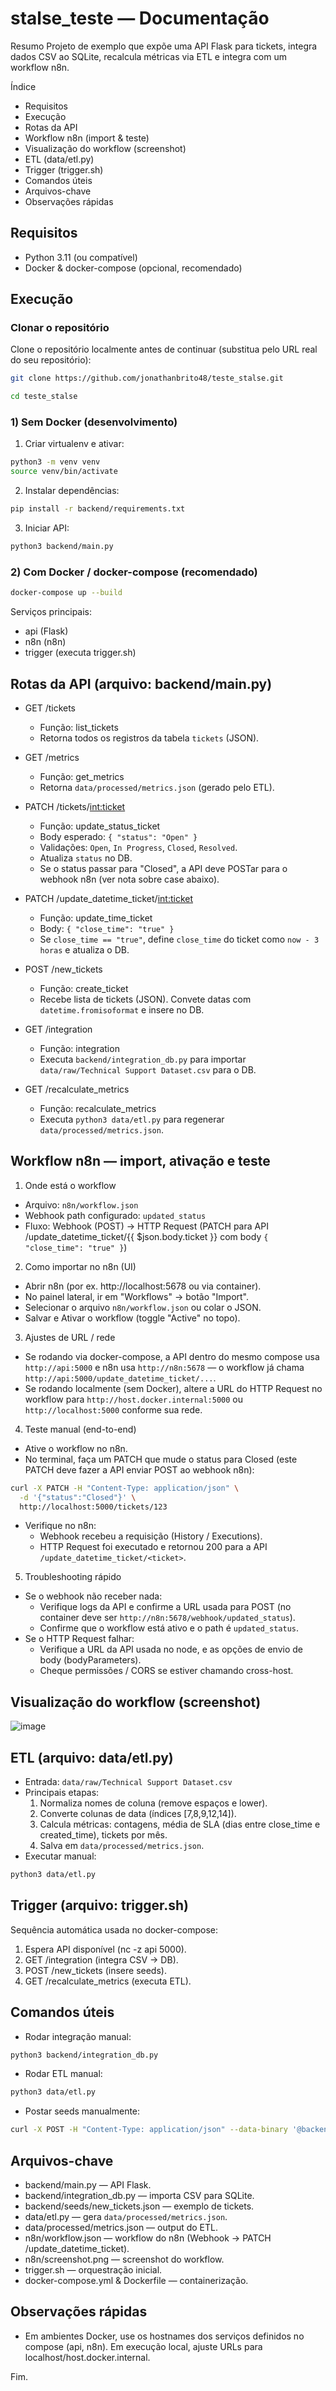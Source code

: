 # stalse_teste — Documentação

Resumo
Projeto de exemplo que expõe uma API Flask para tickets, integra dados CSV ao SQLite, recalcula métricas via ETL e integra com um workflow n8n.

Índice
- Requisitos
- Execução
- Rotas da API
- Workflow n8n (import & teste)
- Visualização do workflow (screenshot)
- ETL (data/etl.py)
- Trigger (trigger.sh)
- Comandos úteis
- Arquivos-chave
- Observações rápidas

## Requisitos
- Python 3.11 (ou compatível)
- Docker & docker-compose (opcional, recomendado)

## Execução

### Clonar o repositório
Clone o repositório localmente antes de continuar (substitua <repo-url> pelo URL real do seu repositório):

```bash
git clone https://github.com/jonathanbrito48/teste_stalse.git

cd teste_stalse
```

### 1) Sem Docker (desenvolvimento)
1. Criar virtualenv e ativar:
```bash
python3 -m venv venv
source venv/bin/activate
```
2. Instalar dependências:
```bash
pip install -r backend/requirements.txt
```
3. Iniciar API:
```bash
python3 backend/main.py
```

### 2) Com Docker / docker-compose (recomendado)
```bash
docker-compose up --build
```
Serviços principais:
- api (Flask)
- n8n (n8n)
- trigger (executa trigger.sh)

## Rotas da API (arquivo: backend/main.py)

- GET /tickets
  - Função: list_tickets
  - Retorna todos os registros da tabela `tickets` (JSON).

- GET /metrics
  - Função: get_metrics
  - Retorna `data/processed/metrics.json` (gerado pelo ETL).

- PATCH /tickets/<int:ticket>
  - Função: update_status_ticket
  - Body esperado: `{ "status": "Open" }`
  - Validações: `Open`, `In Progress`, `Closed`, `Resolved`.
  - Atualiza `status` no DB.
  - Se o status passar para "Closed", a API deve POSTar para o webhook n8n (ver nota sobre case abaixo).

- PATCH /update_datetime_ticket/<int:ticket>
  - Função: update_time_ticket
  - Body: `{ "close_time": "true" }`
  - Se `close_time == "true"`, define `close_time` do ticket como `now - 3 horas` e atualiza o DB.

- POST /new_tickets
  - Função: create_ticket
  - Recebe lista de tickets (JSON). Convete datas com `datetime.fromisoformat` e insere no DB.

- GET /integration
  - Função: integration
  - Executa `backend/integration_db.py` para importar `data/raw/Technical Support Dataset.csv` para o DB.

- GET /recalculate_metrics
  - Função: recalculate_metrics
  - Executa `python3 data/etl.py` para regenerar `data/processed/metrics.json`.

## Workflow n8n — import, ativação e teste

1. Onde está o workflow
- Arquivo: `n8n/workflow.json`
- Webhook path configurado: `updated_status`
- Fluxo: Webhook (POST) → HTTP Request (PATCH para API /update_datetime_ticket/{{ $json.body.ticket }} com body `{ "close_time": "true" }`)

2. Como importar no n8n (UI)
- Abrir n8n (por ex. http://localhost:5678 ou via container).
- No painel lateral, ir em "Workflows" → botão "Import".
- Selecionar o arquivo `n8n/workflow.json` ou colar o JSON.
- Salvar e Ativar o workflow (toggle "Active" no topo).

3. Ajustes de URL / rede
- Se rodando via docker-compose, a API dentro do mesmo compose usa `http://api:5000` e n8n usa `http://n8n:5678` — o workflow já chama `http://api:5000/update_datetime_ticket/...`.
- Se rodando localmente (sem Docker), altere a URL do HTTP Request no workflow para `http://host.docker.internal:5000` ou `http://localhost:5000` conforme sua rede.

4. Teste manual (end-to-end)
- Ative o workflow no n8n.
- No terminal, faça um PATCH que mude o status para Closed (este PATCH deve fazer a API enviar POST ao webhook n8n):
```bash
curl -X PATCH -H "Content-Type: application/json" \
  -d '{"status":"Closed"}' \
  http://localhost:5000/tickets/123
```
- Verifique no n8n:
  - Webhook recebeu a requisição (History / Executions).
  - HTTP Request foi executado e retornou 200 para a API `/update_datetime_ticket/<ticket>`.

5. Troubleshooting rápido
- Se o webhook não receber nada:
  - Verifique logs da API e confirme a URL usada para POST (no container deve ser `http://n8n:5678/webhook/updated_status`).
  - Confirme que o workflow está ativo e o path é `updated_status`.
- Se o HTTP Request falhar:
  - Verifique a URL da API usada no node, e as opções de envio de body (bodyParameters).
  - Cheque permissões / CORS se estiver chamando cross-host.

## Visualização do workflow (screenshot)
![image](https://drive.google.com/uc?export=view&id=1r_FEKVtXmE7jx-dGScfM1ZjCCQ4qksQR)

## ETL (arquivo: data/etl.py)
- Entrada: `data/raw/Technical Support Dataset.csv`
- Principais etapas:
  1. Normaliza nomes de coluna (remove espaços e lower).
  2. Converte colunas de data (índices [7,8,9,12,14]).
  3. Calcula métricas: contagens, média de SLA (dias entre close_time e created_time), tickets por mês.
  4. Salva em `data/processed/metrics.json`.
- Executar manual:
```bash
python3 data/etl.py
```

## Trigger (arquivo: trigger.sh)
Sequência automática usada no docker-compose:
1. Espera API disponível (nc -z api 5000).
2. GET /integration (integra CSV → DB).
3. POST /new_tickets (insere seeds).
4. GET /recalculate_metrics (executa ETL).

## Comandos úteis
- Rodar integração manual:
```bash
python3 backend/integration_db.py
```
- Rodar ETL manual:
```bash
python3 data/etl.py
```
- Postar seeds manualmente:
```bash
curl -X POST -H "Content-Type: application/json" --data-binary '@backend/seeds/new_tickets.json' http://localhost:5000/new_tickets
```

## Arquivos-chave
- backend/main.py — API Flask.
- backend/integration_db.py — importa CSV para SQLite.
- backend/seeds/new_tickets.json — exemplo de tickets.
- data/etl.py — gera `data/processed/metrics.json`.
- data/processed/metrics.json — output do ETL.
- n8n/workflow.json — workflow do n8n (Webhook → PATCH /update_datetime_ticket).
- n8n/screenshot.png — screenshot do workflow.
- trigger.sh — orquestração inicial.
- docker-compose.yml & Dockerfile — containerização.

## Observações rápidas
- Em ambientes Docker, use os hostnames dos serviços definidos no compose (api, n8n). Em execução local, ajuste URLs para localhost/host.docker.internal.

Fim.